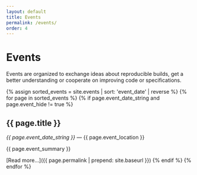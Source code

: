 ```yaml
---
layout: default
title: Events
permalink: /events/
order: 4
---
```


# Events

Events are organized to exchange ideas about reproducible builds, get
a better understanding or cooperate on improving code or specifications.


{% assign sorted_events = site.events | sort: 'event_date' | reverse %}
{% for page in sorted_events %}
{% if page.event_date_string and page.event_hide != true %}
## {{ page.title }}

*{{ page.event_date_string }}* — {{ page.event_location }}

{{ page.event_summary }}

[Read more…]({{ page.permalink | prepend: site.baseurl }})
{% endif %}
{% endfor %}
